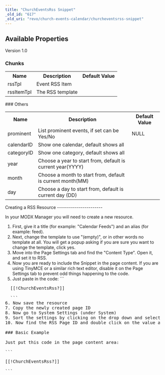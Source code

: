 ```yaml
---
title: "ChurchEventsRss Snippet"
_old_id: "617"
_old_uri: "revo/church-events-calendar/churcheventsrss-snippet"
---
```


Available Properties
--------------------

Version 1.0

### Chunks

<table id="TBL1376497247006"><tbody><tr><th>Name</th><th>Description</th><th>Default Value</th></tr><tr><td>rssTpl</td><td>Event RSS Item</td><td> </td></tr><tr><td>rssItemTpl</td><td>The RSS template</td><td> </td></tr></tbody></table>### Others

<table id="TBL1376497247007"><tbody><tr><th>Name</th><th>Description</th><th>Default Value</th></tr><tr><td>prominent</td><td>List prominent events, if set can be Yes/No</td><td>NULL</td></tr><tr><td>calendarID</td><td>Show one calendar, default shows all</td><td> </td></tr><tr><td>categoryID</td><td>Show one category, default shows all</td><td> </td></tr><tr><td>year</td><td>Choose a year to start from, default is current year(YYYY)</td><td> </td></tr><tr><td>month</td><td>Choose a month to start from, default is current month(MM)</td><td> </td></tr><tr><td>day</td><td>Choose a day to start from, default is current day (DD)</td><td> </td></tr></tbody></table>Creating a RSS Resource
-----------------------

In your MODX Manager you will need to create a new resource.

1. First, give it a title (for example: "Calendar Feeds") and an alias (for example: feed).
2. Next, change the template to use "(empty)", or in other words no template at all. You will get a popup asking if you are sure you want to change the template, click yes.
3. Move into the Page Settings tab and find the "Content Type". Open it, and set it to RSS.
4. Now you are ready to include the Snippet in the page content. If you are using TinyMCE or a similar rich text editor, disable it on the Page Settings tab to prevent odd things happening to the code.
5. Just paste in the code: ```
  <pre class="brush: php">
  [[!ChurchEventsRss?]]
  
  ```
6. Now save the resource
7. Copy the newly created page ID
8. Now go to System Settings (under System)
9. Sort the settings by clicking on the drop down and selecting churchevents.
10. Now find the RSS Page ID and double click on the value and paste in the page ID.

### Basic Example

Just put this code in the page content area:

```
<pre class="brush: php">
[[!ChurchEventsRss?]]

```